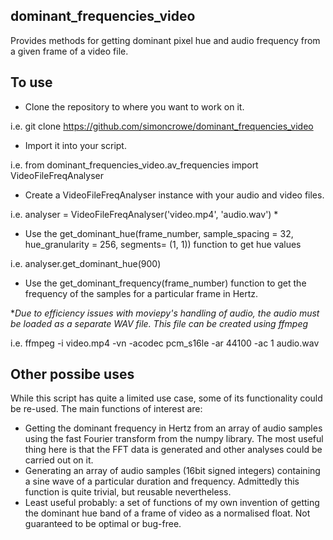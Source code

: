 ## dominant_frequencies_video
Provides methods for getting dominant pixel hue and audio frequency from a given frame of a video file.
## To use
- Clone the repository to where you want to work on it. 

i.e. git clone https://github.com/simoncrowe/dominant_frequencies_video

- Import it into your script. 

i.e. from dominant_frequencies_video.av_frequencies import VideoFileFreqAnalyser

- Create a VideoFileFreqAnalyser instance with your audio and video files. 

i.e. analyser =  VideoFileFreqAnalyser('video.mp4', 'audio.wav') *

- Use the get_dominant_hue(frame_number, sample_spacing = 32, hue_granularity = 256, segments= (1, 1)) function to get hue values 

i.e. analyser.get_dominant_hue(900)

- Use the get_dominant_frequency(frame_number) function to get the frequency of the samples for a particular frame in Hertz.

*_Due to efficiency issues with moviepy's handling of audio, the audio must be loaded as a separate WAV file. This file can be created using ffmpeg_

i.e. ffmpeg -i video.mp4 -vn -acodec pcm_s16le -ar 44100 -ac 1 audio.wav

 ## Other possibe uses

While this script has quite a limited use case, some of its functionality could be re-used. The main functions of interest are:
- Getting the dominant frequency in Hertz from an array of audio samples using the fast Fourier transform from the numpy library. The most useful thing here is that the FFT data is generated and other analyses could be carried out on it.
- Generating an array of audio samples (16bit signed integers) containing a sine wave of a particular duration and frequency. Admittedly this function is quite trivial, but reusable nevertheless.
- Least useful probably: a set of functions of my own invention of getting the dominant hue band of a frame of video as a normalised float. Not guaranteed to be optimal or bug-free.

